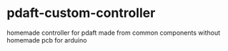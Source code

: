 # pdaft-custom-controller
homemade controller for pdaft made from common components without homemade pcb for arduino
